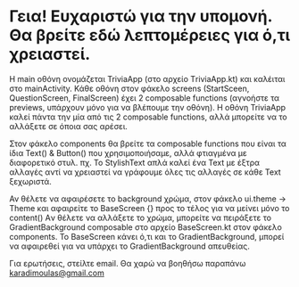 # Γεια! Ευχαριστώ για την υπομονή. Θα βρείτε εδώ λεπτομέρειες για ό,τι χρειαστεί.

Η main οθόνη ονομάζεται TriviaApp (στο αρχείο ΤriviaApp.kt) και καλέιται στο mainActivity.
Κάθε οθόνη στον φάκελο screens (StartSceen, QuestionScreen, FinalScreen) έχει 2 composable functions (αγνοήστε τα previews, υπάρχουν μόνο για να βλέπουμε την οθόνη).
H oθόνη TriviaApp καλεί πάντα την μία από τις 2 composable functions, αλλά μπορείτε να το αλλάξετε σε όποια σας αρέσει.

Στον φάκελο components θα βρείτε τα composable functions που είναι τα ίδια Text() & Button() που χρησιμοποιήσαμε, αλλά φτιαγμένα με διαφορετικό στυλ.
πχ. To StylishText απλά καλεί ένα Text με έξτρα αλλαγές αντί να χρειαστεί να γράφουμε όλες τις αλλαγές σε κάθε Text ξεχωριστά.

Αν θέλετε να αφαιρέσετε το background χρώμα, στον φάκελο ui.theme -> Theme και αφαιρείτε το BaseScreen {} προς το τέλος για να μείνει μόνο το content()
Aν θέλετε να αλλάξετε το χρώμα, μπορείτε να πειράξετε το GradientBackground composable στο αρχείο BaseScreen.kt στον φάκελο components.
To BaseScreen κάνει ό,τι και το GradientBackground, μπορεί να αφαιρεθεί για να υπάρχει το GradientBackground απευθείας.

Για ερωτήσεις, στείλτε email. Θα χαρώ να βοηθήσω παραπάνω
karadimoulas@gmail.com
